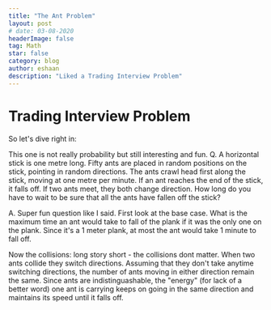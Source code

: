 ```yaml
---
title: "The Ant Problem"
layout: post
# date: 03-08-2020
headerImage: false
tag: Math
star: false
category: blog
author: eshaan 
description: "Liked a Trading Interview Problem"
---
```


# Trading Interview Problem

<!-- During Fall 2020, I saw one of my friends take a "probability" quiz for some trading position. I thought the questions were pretty nice. Then I took an actual probability class at school. It was fun and hard at the same time. Here I will compile a list of all probability problems that I found interesting. -->

So let's dive right in:

This one is not really probability but still interesting and fun.
Q. A horizontal stick is one metre long. Fifty ants are placed in random positions on the stick, pointing in random directions. The ants crawl head first along the stick, moving at one metre per minute. If an ant reaches the end of the stick, it falls off. If two ants meet, they both change direction. How long do you have to wait to be sure that all the ants have fallen off the stick?

A. Super fun question like I said. First look at the base case. What is the maximum time an ant would take to fall of the plank if it was the only one on the plank. Since it's a 1 meter plank, at most the ant would take 1 minute to fall off.

Now the collisions: long story short - the collisions dont matter. When two ants collide they switch directions. Assuming that they don't take anytime switching directions, the number of ants moving in either direction remain the same. Since ants are indistinguashable, the "energy" (for lack of a better word) one ant is carrying keeps on going in the same direction and maintains its speed until it falls off.
